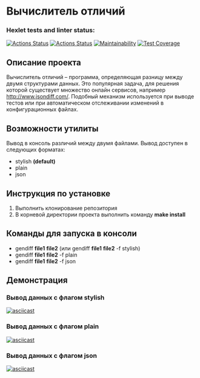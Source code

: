 # Вычислитель отличий

### Hexlet tests and linter status:
[![Actions Status](https://github.com/VladMakushenko/frontend-project-46/actions/workflows/hexlet-check.yml/badge.svg)](https://github.com/VladMakushenko/frontend-project-46/actions)
[![Actions Status](https://github.com/VladMakushenko/frontend-project-46/actions/workflows/custom-check.yml/badge.svg)](https://github.com/VladMakushenko/frontend-project-46/actions)
[![Maintainability](https://api.codeclimate.com/v1/badges/02c860cf0ef544765d48/maintainability)](https://codeclimate.com/github/VladMakushenko/frontend-project-46/maintainability)
[![Test Coverage](https://api.codeclimate.com/v1/badges/02c860cf0ef544765d48/test_coverage)](https://codeclimate.com/github/VladMakushenko/frontend-project-46/test_coverage)

## Описание проекта
Вычислитель отличий – программа, определяющая разницу между двумя структурами данных. Это популярная задача, для решения которой существует множество онлайн сервисов, например http://www.jsondiff.com/. Подобный механизм используется при выводе тестов или при автоматическом отслеживании изменений в конфигурационных файлах.

## Возможности утилиты
Вывод в консоль различий между двумя файлами. Вывод доступен в следующих форматах:
- stylish **(default)**
- plain
- json

## Инструкция по установке
1. Выполнить клонирование репозитория
2. В корневой директории проекта выполнить команду **make install**

## Команды для запуска в консоли
* gendiff **file1** **file2** (или gendiff **file1** **file2** -f stylish)
* gendiff **file1** **file2** -f plain
* gendiff **file1** **file2** -f json

## Демонстрация

### Вывод данных с флагом stylish
[![asciicast](https://asciinema.org/a/iDtbEsHUHXXMhqpitSwXCeEuo.svg)](https://asciinema.org/a/iDtbEsHUHXXMhqpitSwXCeEuo)
### Вывод данных с флагом plain
[![asciicast](https://asciinema.org/a/fCrBS5Fszv5RkN151AOyb5Z3C.svg)](https://asciinema.org/a/fCrBS5Fszv5RkN151AOyb5Z3C)
### Вывод данных с флагом json
[![asciicast](https://asciinema.org/a/uGbR5z7htb5WE8tw0nhtAsbrJ.svg)](https://asciinema.org/a/uGbR5z7htb5WE8tw0nhtAsbrJ)
